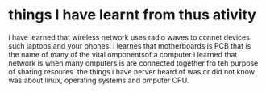 # things I have learnt from thus ativity
i have  learned that wireless network uses radio waves to connet devices such laptops and your phones. i learnes that motherboards is PCB that is the name of many of the vital omponentsof a computer
i learned that network is when many omputers is are connected together fro teh purpose of sharing resoures. the things i have nerver heard of was or did not know was about linux, operating systems and omputer CPU.
